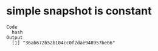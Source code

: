 # simple snapshot is constant

    Code
      hash
    Output
      [1] "36ab672b52b104cc0f2dae948957be66"

